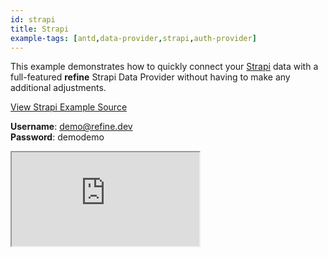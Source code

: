 ```yaml
---
id: strapi
title: Strapi
example-tags: [antd,data-provider,strapi,auth-provider]
---
```


This example demonstrates how to quickly connect your [Strapi](https://strapi.io/) data with a full-featured **refine** Strapi Data Provider without having to make any additional adjustments.

[View Strapi Example Source](https://github.com/refinedev/refine/tree/master/examples/data-provider-strapi)

**Username**: demo@refine.dev  
**Password**: demodemo

<iframe loading="lazy" src="https://stackblitz.com/github/refinedev/refine/tree/master/examples/data-provider-strapi?embed=1&view=preview&theme=dark&preset=node&ctl=1"
    style={{width: "100%", height:"80vh", border: "0px", borderRadius: "8px", overflow:"hidden"}}
    title="refine-strapi-example"
></iframe>
